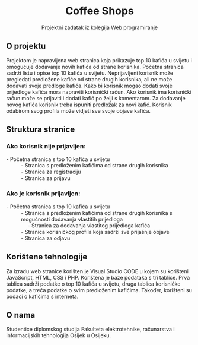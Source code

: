 <h1 align="center">Coffee Shops</h1>
<p align="center">Projektni zadatak iz kolegija Web programiranje</p>
<h2>O projektu</h2>
<p>Projektom je napravljena web stranica koja prikazuje top 10 kafića u svijetu i omogućuje dodavanje novih kafića od strane korisnika. Početna stranica sadrži listu i opise top 10 kafića u svijetu. Neprijavljeni korisnik može pregledati predložene kafiće od strane drugih korisnika, ali ne može dodavati svoje predloge kafića. Kako bi korisnik mogao dodati svoje prijedloge kafića mora napraviti korisnički račun. Ako korisnik ima korisnički račun može se prijaviti i dodati kafić po želji s komentarom. Za dodavanje novog kafića korisnik treba ispuniti predložak za novi kafić. Korisnik odabirom svog profila može vidjeti sve svoje objave kafića.</p>

<h2>Struktura stranice</h2>
<dl>
<h3>Ako korisnik nije prijavljen:</h3>
  <dt> - Početna stranica s top 10 kafića u svijetu</dt>
  <dd> - Stranica s predloženim kafićima od strane drugih korisnika</dd>
  <dd> - Stranica za registraciju</dd>
  <dd> - Stranica za prijavu</dd>
  
<h3>Ako je korisnik prijavljen:</h3>
  <dt> - Početna stranica s top 10 kafića u svijetu</dt>
  <dd> - Stranica s predloženim kafićima od strane drugih korisnika s mogućnosti dodavanja vlastitih prijedloga</dd>
  <dd>&emsp; - Stranica za dodavanja vlastitog prijedloga kafića</dd>
  <dd> - Stranica korisničkog profila koja sadrži sve prijašnje objave</dd>
  <dd> - Stranica za odjavu</dd>
</dl>
<h2>Korištene tehnologije</h2>
<p>Za izradu web stranice korišten je Visual Studio CODE u kojem su korišteni JavaScript, HTML, CSS i PHP. Korištena je baze podataka s tri tablice. Prva tablica sadrži podatke o top 10 kafića u svijetu, druga tablica korisničke podatke, a treća podatke o svim predloženim kafićima. Također, korišteni su podaci o kafićima s interneta.</p>
<h2>O nama</h2>
<p>Studentice diplomskog studija Fakulteta elektrotehnike, računarstva i informacijskih tehnologija Osijek u Osijeku.</p>

